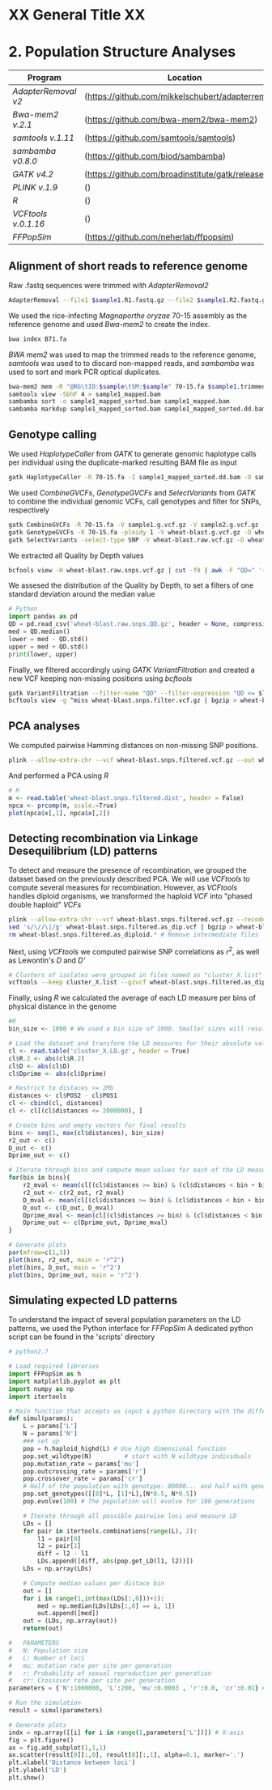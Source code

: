 # XX General Title XX
# 2. Population Structure Analyses

Program                  | Location
------------------------ | ----------------------------
*AdapterRemoval v2*      | (https://github.com/mikkelschubert/adapterremoval)
*Bwa-mem2 v.2.1*         | (https://github.com/bwa-mem2/bwa-mem2)
*samtools v.1.11*        | (https://github.com/samtools/samtools)
*sambamba v0.8.0*        | (https://github.com/biod/sambamba)
*GATK v4.2*              | (https://github.com/broadinstitute/gatk/releases)
*PLINK v.1.9*            | ()
*R*                      | ()
*VCFtools v.0.1.16*      | ()
*FFPopSim*               | (https://github.com/neherlab/ffpopsim)

## Alignment of short reads to reference genome

Raw .fastq sequences were trimmed with *AdapterRemoval2*
```bash
AdapterRemoval --file1 $sample1.R1.fastq.gz --file2 $sample1.R2.fastq.gz --gzip --basename $sample.trimmed
```

We used the rice-infecting *Magnaporthe oryzae* 70-15 assembly as the reference genome and used *Bwa-mem2* to create the index.
```bash
bwa index B71.fa
```

*BWA mem2* was used to map the trimmed reads to the reference genome, *samtools* was used to to discard non-mapped reads, and *sambamba* was used to sort and mark PCR optical duplicates.
```bash
bwa-mem2 mem -R "@RG\tID:$sample\tSM:$sample" 70-15.fa $sample1.trimmed.R1.fastq.gz $sample1.trimmed.R2.fastq.gz > sample1.sam
samtools view -SbhF 4 > sample1_mapped.bam
sambamba sort -o sample1_mapped_sorted.bam sample1_mapped.bam
sambamba markdup sample1_mapped_sorted.bam sample1_mapped_sorted.dd.bam
```

## Genotype calling
We used *HaplotypeCaller* from *GATK* to generate genomic haplotype calls per individual using the duplicate-marked resulting BAM file as input
```bash
gatk HaplotypeCaller -R 70-15.fa -I sample1_mapped_sorted.dd.bam -O sample1.g.vcf.gz
```

We used *CombineGVCFs*, *GenotypeGVCFs* and *SelectVariants* from *GATK* to combine the individual genomic VCFs, call genotypes and filter for SNPs, respectively
```bash
gatk CombineGVCFs -R 70-15.fa -V sample1.g.vcf.gz -V sample2.g.vcf.gz -V sampleN.g.vcf.gz -O wheat-blast.g.vcf.gz
gatk GenotypeGVCFs -R 70-15.fa -ploidy 1 -V wheat-blast.g.vcf.gz -O wheat-blast.raw.vcf.gz
gatk SelectVariants -select-type SNP -V wheat-blast.raw.vcf.gz -O wheat-blast.raw.snps.vcf.gz
```

We extracted all Quality by Depth values
```bash
bcfools view -H wheat-blast.raw.snps.vcf.gz | cut -f8 | awk -F "QD=" '{print $2}' | cut -f1 -d ";" | gzip >  wheat-blast.raw.snps.QD.gz
```

We assesed the distribution of the Quality by Depth, to set a filters of one standard deviation around the median value
```python
# Python
import pandas as pd
QD = pd.read_csv('wheat-blast.raw.snps.QD.gz', header = None, compression = 'gzip')
med = QD.median()
lower = med - QD.std()
upper = med + QD.std()
print(lower, upper)
```

Finally, we filtered accordingly using *GATK VariantFiltration* and created a new VCF keeping non-missing positions using *bcftools*
```bash
gatk VariantFiltration --filter-name "QD" --filter-expression "QD <= $lower || QD >= $upper" -V wheat-blast.raw.snps.QD.gz -O wheat-blast.snps.filter.vcf.gz
bcftools view -g ^miss wheat-blast.snps.filter.vcf.gz | bgzip > wheat-blast.snps.filtered.vcf.gz
```

## PCA analyses
We computed pairwise Hamming distances on non-missing SNP positions.
```bash
plink --allow-extra-chr --vcf wheat-blast.snps.filtered.vcf.gz --out wheat-blast.snps.filtered
```

And performed a PCA using *R*
```R
# R
m <- read.table('wheat-blast.snps.filtered.dist', header = False)
npca <- prcomp(m, scale.=True)
plot(npca$x[,1], npca$x[,2])
```

## Detecting recombination via Linkage Desequilibrium (LD) patterns
To detect and measure the presence of recombination, we grouped the dataset based on the previously described PCA. We will use *VCFtools* to compute several measures for recombination. However, as *VCFtools* handles diploid organisms, we transformed the haploid *VCF* into "phased double haploid" *VCFs*
```bash
plink --allow-extra-chr --vcf wheat-blast.snps.filtered.vcf.gz --recode vcf --out wheat-blast.snps.filtered.as_diploid # Create a VCF as diplod
sed 's/\//\|/g' wheat-blast.snps.filtered.as_dip.vcf | bgzip > wheat-blast.snps.filtered.as_dip_phased.vcf.gz # Artificially phase the VCF file
rm wheat-blast.snps.filtered.as_diploid.* # Remove intermediate files
```

Next, using *VCFtools* we computed pairwise SNP correlations as *r<sup>2</sup>*, as well as Lewontin's *D* and *D'*
```bash
# Clusters of isolates were grouped in files named as "cluster_X.list"
vcftools --keep cluster_X.list --gzvcf wheat-blast.snps.filtered.as_dip_phased.vcf.gz --max-alleles 2 --min-alleles 2 --min-r2 0.1 --hap-r2 --phased --stdout | gzip > cluster_X.LD.gz
```

Finally, using *R* we calculated the average of each LD measure per bins of physical distance in the genome
```R
#R
bin_size <- 1000 # We used a bin size of 1000. Smaller sizes will result in a higher number of measures

# Load the dataset and transform the LD measures for their absolute values
cl <- read.table('cluster_X.LD.gz', header = True)
cl$R.2 <- abs(cl$R.2)
cl$D <- abs(cl$D)
cl$Dprime <- abs(cl$Dprime)

# Restrict to distaces <= 2Mb
distances <- cl$POS2 - cl$POS1
cl <- cbind(cl, distances)
cl <- cl[(cl$distances <= 2000000), ]

# Create bins and empty vectors for final results
bins <- seq(1, max(cl$distances), bin_size)
r2_out <- c()
D_out <- c()
Dprime_out <- c()

# Iterate through bins and compute mean values for each of the LD measures
for(bin in bins){
    r2_mval <- mean(cl[(cl$distances >= bin) & (cl$distances < bin + bin_size), 5])
    r2_out <- c(r2_out, r2_mval)
    D_mval <- mean(cl[(cl$distances >= bin) & (cl$distances < bin + bin_size), 6])
    D_out <- c(D_out, D_mval)
    Dprime_mval <- mean(cl[(cl$distances >= bin) & (cl$distances < bin + bin_size), 7])
    Dprime_out <- c(Dprime_out, Dprime_mval)
}

# Generate plots
par(mfrow=c(1,3))
plot(bins, r2_out, main = 'r^2')
plot(bins, D_out, main = 'r^2')
plot(bins, Dprime_out, main = 'r^2')
```

## Simulating expected LD patterns
To understand the impact of several population parameters on the LD patterns, we used the Python interface for *FFPopSim*
A dedicated python script can be found in the 'scripts' directory

```python
# python2.7

# Load required libraries
import FFPopSim as h
import matplotlib.pyplot as plt
import numpy as np
import itertools

# Main function that accepts as input a python directory with the different parameters
def simul(params):
    L = params['L']
    N = params['N']
    ### set up
    pop = h.haploid_highd(L) # Use high dimensional function
    pop.set_wildtype(N)         # start with N wildtype individuals
    pop.mutation_rate = params['mu']
    pop.outcrossing_rate = params['r']
    pop.crossover_rate = params['cr']
    # Half of the population with genotype: 00000... and half with genotype: 111111...
    pop.set_genotypes([[0]*L, [1]*L],[N*0.5, N*0.5])
    pop.evolve(100) # The population will evolve for 100 generations

    # Iterate through all possible pairwise loci and measure LD
    LDs = []
    for pair in itertools.combinations(range(L), 2):
        l1 = pair[0]
        l2 = pair[1]
        diff = l2 - l1
        LDs.append([diff, abs(pop.get_LD(l1, l2))])
    LDs = np.array(LDs)

    # Compute median values per distace bin
    out = []
    for i in range(1,int(max(LDs[:,0]))+1):
        med = np.median(LDs[LDs[:,0] == i, 1])
        out.append([med])
    out = (LDs, np.array(out))
    return(out)

#   PARAMETERS
#   N: Population size
#   L: Number of loci
#   mu: mutation rate per site per generation
#   r: Probability of sexual reproduction per generation
#   cr: Crossover rate per site per generation
parameters = {'N':1000000, 'L':200, 'mu':0.0003 , 'r':0.0, 'cr':0.01} # Example of set of parameters

# Run the simulation
result = simul(parameters)

# Generate plots
indx = np.array([[i] for i in range(1,parameters['L'])]) # X-axis
fig = plt.figure()
ax = fig.add_subplot(1,1,1)
ax.scatter(result[0][:,0], result[0][:,1], alpha=0.1, marker='.')
plt.xlabel('Distance between loci')
plt.ylabel('LD')
plt.show()
```
